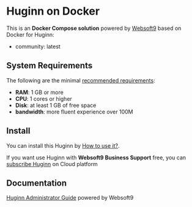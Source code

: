 # Huginn on Docker  

This is an **Docker Compose solution** powered by [Websoft9](https://www.websoft9.com) based on Docker for Huginn:


 - community:  latest


## System Requirements

The following are the minimal [recommended requirements](https://github.com/huginn/huginn):

* **RAM**: 1 GB or more
* **CPU**: 1 cores or higher
* **Disk**: at least 1 GB of free space
* **bandwidth**: more fluent experience over 100M  

## Install

You can install this Huginn by [How to use it?](https://github.com/Websoft9/docker-library#how-to-use-it).   

If you want use Huginn with **Websoft9 Business Support** free, you can [subscribe Huginn](https://www.websoft9.com/apps) on Cloud platform

## Documentation

[Huginn Administrator Guide](https://support.websoft9.com/docs/huginn) powered by Websoft9